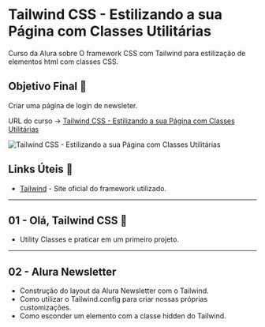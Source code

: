 # Tailwind CSS - Estilizando a sua Página com Classes Utilitárias

Curso da Alura sobre O framework CSS com Tailwind para estilização de elementos html com classes CSS.

## Objetivo Final &#x1F3AF;

Criar uma página de login de newsleter.

URL do curso -> [Tailwind CSS - Estilizando a sua Página com Classes Utilitárias](https://cursos.alura.com.br/course/tailwind-css-estilizando-pagina-classes-utilitarias)

![Tailwind CSS - Estilizando a sua Página com Classes Utilitárias](https://www.alura.com.br/assets/api/share/curso-tailwind-css-estilizando-pagina-classes-utilitarias.png)

## Links Úteis &#x1F517;
* [Tailwind](https://tailwindcss.com/) - Site oficial do framework utilizado.

***

## 01 - Olá, Tailwind CSS &#x1F516;
* Utility Classes e praticar em um primeiro projeto.

***

## 02 - Alura Newsletter
* Construção do layout da Alura Newsletter com o Tailwind.
* Como utilizar o Tailwind.config para criar nossas próprias customizações.
* Como esconder um elemento com a classe hidden do Tailwind.